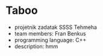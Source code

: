 # Taboo
- projetnik zadatak SSSS Tehmeha
- team members: Fran Benkus
- programming language: C++
- description: hmm
